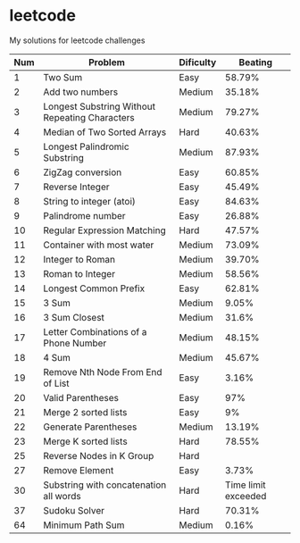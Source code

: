 # leetcode
My solutions for leetcode challenges

Num | Problem | Dificulty | Beating 
--- | ------- | --------- | -------
| 1 | Two Sum | Easy      | 58.79% 
| 2 | Add two numbers | Medium | 35.18% |
| 3 | Longest Substring Without Repeating Characters | Medium | 79.27% |
| 4 | Median of Two Sorted Arrays | Hard | 40.63% |
| 5 | Longest Palindromic Substring | Medium | 87.93% |
| 6 | ZigZag conversion | Easy | 60.85% |
| 7 | Reverse Integer | Easy | 45.49% |
| 8 | String to integer (atoi) | Easy | 84.63% |
| 9 | Palindrome number | Easy | 26.88% |
| 10 | Regular Expression Matching | Hard | 47.57% |
| 11 | Container with most water | Medium | 73.09% |
| 12 | Integer to Roman | Medium | 39.70% |
| 13 | Roman to Integer | Medium | 58.56% |
| 14 | Longest Common Prefix | Easy | 62.81% |
| 15 | 3 Sum | Medium | 9.05% |
| 16 | 3 Sum Closest | Medium | 31.6% |
| 17 | Letter Combinations of a Phone Number | Medium | 48.15% |
| 18 | 4 Sum | Medium | 45.67% |
19 | Remove Nth Node From End of List | Easy | 3.16% |
20 | Valid Parentheses | Easy | 97% |
21 | Merge 2 sorted lists | Easy | 9%
22 | Generate Parentheses | Medium | 13.19%
| 23 | Merge K sorted lists | Hard | 78.55% |
25 | Reverse Nodes in K Group | Hard ||
| 27 | Remove Element | Easy | 3.73% |
| 30 | Substring with concatenation all words | Hard | Time limit exceeded |
| 37 | Sudoku Solver | Hard | 70.31% |
| 64 | Minimum Path Sum | Medium | 0.16% |
